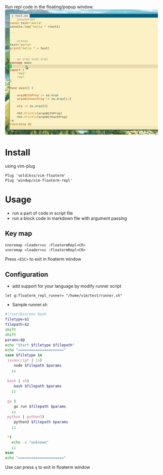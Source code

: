 # 
Run repl code in the floating/popup window.
![markdown](./screenshot/markdown_demo.gif)

# Install
using vim-plug
``` vim
Plug 'voldikss/vim-floaterm'
Plug 'windwp/vim-floaterm-repl'
```

# Usage
* run a part of code in script file
* run a block code in markdown file with argument passing

## Key map
``` vim
nnoremap <leader>uc :FloatermRepl<CR>
vnoremap <leader>uc :FloatermRepl<CR>
```
 Press `<ESC>` to exit in floaterm window

## Configuration

* add support for your language by modify runner script

```vim
let g:floaterm_repl_runner= "/home/vim/test/runner.sh"
```

* Sample runner.sh
 ``` bash 
#!/usr/bin/env bash
filetype=$1
filepath=$2
shift
shift
params=$@
echo "Start $filetype $filepath"
echo "====================="
case $filetype in
  javascript | js)
     node $filepath $params
    ;;

  bash | sh)
     bash $filepath $params
    ;;

  go )
     go run $filepath $params
    ;;
  python | python3) 
     python3 $filepath $params
    ;;

  *)
    echo -n "unknown"
    ;;
esac
echo "====================="

 ```

Use can press `q` to exit in floaterm window
